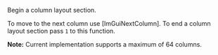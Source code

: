 Begin a column layout section.

To move to the next column use [ImGuiNextColumn]. To end a column layout section pass `1` to this function.

**Note:** Current implementation supports a maximum of 64 columns.